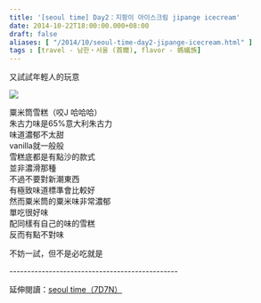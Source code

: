 ```yaml
---
title: '[seoul time] Day2：지팡이 아이스크림 jipange icecream'
date: 2014-10-22T18:00:00.000+08:00
draft: false
aliases: [ "/2014/10/seoul-time-day2-jipange-icecream.html" ]
tags : [travel - 남한・서울 (首爾), flavor - 螞蟻族]
---
```


又試試年輕人的玩意  

[![](https://2.bp.blogspot.com/-CI2nyaa_s1w/XE1xlqRV-jI/AAAAAAAAHOI/yDHo8ZICSCgEOgXNee_zTdseDIMcsdpMgCLcBGAs/s640/15384649329_db73452730_z.jpg)](https://2.bp.blogspot.com/-CI2nyaa_s1w/XE1xlqRV-jI/AAAAAAAAHOI/yDHo8ZICSCgEOgXNee_zTdseDIMcsdpMgCLcBGAs/s1600/15384649329_db73452730_z.jpg)

粟米筒雪糕（咬J 哈哈哈）  
朱古力味是65%意大利朱古力  
味道濃郁不太甜  
vanilla就一般般  
雪糕底都是有點沙的款式  
並非濃滑那種  
不過不要對新潮東西  
有極致味道標準會比較好  
然而粟米筒的粟米味非常濃郁  
單吃很好味  
配同樣有自己的味的雪糕  
反而有點不對味  
  
不妨一試，但不是必吃就是  
  
\-----------------------------------------------  
  
延伸閱讀：[seoul time（7D7N）](http://www.hidie.net/2014/11/seoul-time7d7n.html)